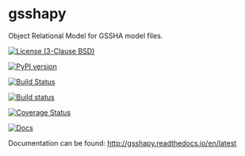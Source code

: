 # gsshapy
Object Relational Model for GSSHA model files.

[![License (3-Clause BSD)](https://img.shields.io/badge/license-BSD%203--Clause-yellow.svg)](https://github.com/ci-water/gsshapy/blob/master/LICENSE)

[![PyPI version](https://badge.fury.io/py/gsshapy.svg)](https://badge.fury.io/py/gsshapy)

[![Build Status](https://travis-ci.org/CI-WATER/gsshapy.svg)](https://travis-ci.org/CI-WATER/gsshapy)

[![Build status](https://ci.appveyor.com/api/projects/status/cjngdb82x2wu7ds2?svg=true)](https://ci.appveyor.com/project/snowman2/gsshapy)

[![Coverage Status](https://coveralls.io/repos/github/CI-WATER/gsshapy/badge.svg?branch=master)](https://coveralls.io/github/CI-WATER/gsshapy?branch=master)

[![Docs](https://readthedocs.org/projects/gsshapy/badge/?version=latest)](http://gsshapy.readthedocs.io/en/latest)

Documentation can be found: http://gsshapy.readthedocs.io/en/latest
